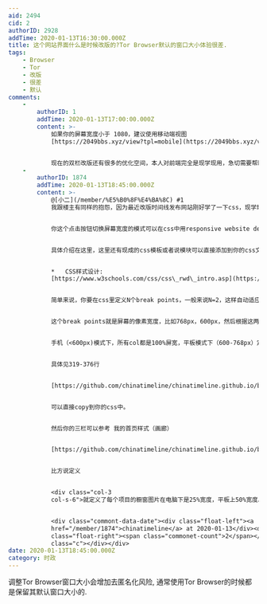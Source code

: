 ```yaml
---
aid: 2494
cid: 2
authorID: 2928
addTime: 2020-01-13T16:30:00.000Z
title: 这个网站界面什么是时候改版的?Tor Browser默认的窗口大小体验很差.
tags:
    - Browser
    - Tor
    - 改版
    - 很差
    - 默认
comments:
    -
        authorID: 1
        addTime: 2020-01-13T17:00:00.000Z
        content: >-
            如果你的屏幕宽度小于 1080，建议使用移动端视图
            [https://2049bbs.xyz/view?tpl=mobile](https://2049bbs.xyz/view?tpl=mobile)


            现在的双栏改版还有很多的优化空间，本人对前端完全是现学现用，急切需要帮助，希望有大神能伸手帮一把。
    -
        authorID: 1874
        addTime: 2020-01-13T18:45:00.000Z
        content: >-
            @[小二](/member/%E5%B0%8F%E4%BA%8C) #1
            我跟楼主有同样的抱怨，因为最近改版时间线发布网站刚好学了一下css，现学现卖：


            你这个点击按钮切换屏幕宽度的模式可以在css中用responsive website design来自动化实现：


            具体介绍在这里，这里还有现成的css模板或者说模块可以直接添加到你的css文件里


            *   CSS样式设计:
            [https://www.w3schools.com/css/css\_rwd\_intro.asp](https://www.w3schools.com/css/css_rwd_intro.asp)


            简单来说，你要在css里定义N个break points，一般来说N=2，这样自动适应电脑、平板、手机三种屏幕。


            这个break points就是屏幕的像素宽度，比如768px，600px，然后根据这两个break points定义三种列宽


            手机（<600px)模式下，所有col都是100%屏宽，平板模式下（600-768px）定义列宽为col-s-\*系列，大于768px的屏幕为col-\*系列。


            具体见319-376行


            [https://github.com/chinatimeline/chinatimeline.github.io/blob/master/style.scss](https://github.com/chinatimeline/chinatimeline.github.io/blob/master/style.scss)


            可以直接copy到你的css中。


            然后你的三栏可以参考 我的首页样式（画廊）


            [https://github.com/chinatimeline/chinatimeline.github.io/blob/master/index.html](https://github.com/chinatimeline/chinatimeline.github.io/blob/master/index.html)


            比方说定义


            <div class="col-3
            col-s-6">就定义了每个项目的橱窗图片在电脑下是25%宽度，平板上50%宽度。<p></p></div>


            <div class="commont-data-date"><div class="float-left"><a
            href="/member/1874">chinatimeline</a> at 2020-01-13</div><div
            class="float-right"><span class="commonet-count">2</span></div><div
            class="c"></div></div>
date: 2020-01-13T18:45:00.000Z
category: 时政
---
```


调整Tor Browser窗口大小会增加去匿名化风险, 通常使用Tor Browser的时候都是保留其默认窗口大小的.
